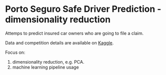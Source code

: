 # Porto Seguro Safe Driver Prediction - dimensionality reduction

Attemps to predict insured car owners who are going to file a claim.

Data and competition details are available on [Kaggle](https://www.kaggle.com/competitions/porto-seguro-safe-driver-prediction).

Focus on:
1. dimensionality reduction, e.g. PCA.
2. machine learning pipeline usage
